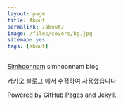 ```yaml
---
layout: page
title: About
permalink: /about/
image: /files/covers/bg.jpg
sitemap: yes
tags: [about]
---
```


[Simhoonnam](https://simhoonnam.github.io) simhoonnam blog

[카카오 블로그](https://github.com/kakao) 에서 수정하여 사용했습니다

Powered by [GitHub Pages](https://pages.github.com) and [Jekyll](https://jekyllrb.com).
